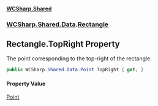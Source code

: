 #### [WCSharp\.Shared](README.md 'README')
### [WCSharp\.Shared\.Data](WCSharp.Shared.Data.md 'WCSharp\.Shared\.Data').[Rectangle](WCSharp.Shared.Data.Rectangle.md 'WCSharp\.Shared\.Data\.Rectangle')

## Rectangle\.TopRight Property

The point corresponding to the top\-right of the rectangle\.

```csharp
public WCSharp.Shared.Data.Point TopRight { get; }
```

#### Property Value
[Point](WCSharp.Shared.Data.Point.md 'WCSharp\.Shared\.Data\.Point')